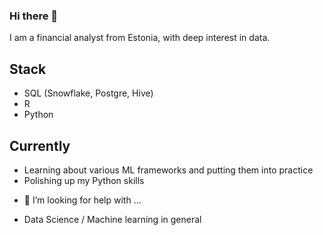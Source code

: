 ### Hi there 👋

I am a financial analyst from Estonia, with deep interest in data.
## Stack
* SQL (Snowflake, Postgre, Hive)
* R
* Python

## Currently
* Learning about various ML frameworks and putting them into practice
* Polishing up my Python skills

- 🤔 I’m looking for help with ...
* Data Science / Machine learning in general
